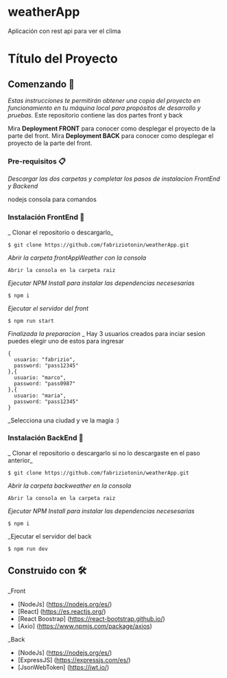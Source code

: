 # weatherApp
Aplicación con rest api para ver el clima
# Título del Proyecto

## Comenzando 🚀

_Estas instrucciones te permitirán obtener una copia del proyecto en funcionamiento en tu máquina local para propósitos de desarrollo y pruebas._ Este repositorio contiene las dos partes front y back

Mira **Deployment FRONT** para conocer como desplegar el proyecto de la parte del front.
Mira **Deployment BACK** para conocer como desplegar el proyecto de la parte del front.

### Pre-requisitos 📋

_Descargar las dos carpetas y completar los pasos de instalacion FrontEnd y Backend_


nodejs
consola para comandos


### Instalación FrontEnd 🔧

_ Clonar el repositorio o descargarlo_

```
$ git clone https://github.com/fabriziotonin/weatherApp.git
```

_Abrir la carpeta frontAppWeather con la consola_

```
Abrir la consola en la carpeta raiz
```
_Ejecutar NPM Install para instalar las dependencias necesesarias_

```
$ npm i
```
_Ejecutar el servidor del front_

```
$ npm run start
```

_Finalizada la preparacion_
_ Hay 3 usuarios creados para inciar sesion puedes elegir uno de estos para ingresar

```
{
  usuario: "fabrizio",
  password: "pass12345"
},{
  usuario: "marco",
  password: "pass0987"
},{
  usuario: "maria",
  password: "pass12345"
}
```
_Selecciona una ciudad y ve la magia :)

### Instalación BackEnd 🔧

_ Clonar el repositorio o descargarlo si no lo descargaste en el paso anterior_

```
$ git clone https://github.com/fabriziotonin/weatherApp.git
```

_Abrir la carpeta backweather en la consola_

```
Abrir la consola en la carpeta raiz
```
_Ejecutar NPM Install para instalar las dependencias necesesarias_

```
$ npm i
```
_Ejecutar el servidor del back

```
$ npm run dev
```

## Construido con 🛠️

_Front

* [NodeJs] (https://nodejs.org/es/)
* [React] (https://es.reactjs.org/)
* [React Boostrap] (https://react-bootstrap.github.io/)
* [Axio] (https://www.npmjs.com/package/axios)

_Back

* [NodeJs] (https://nodejs.org/es/)
* [ExpressJS] (https://expressjs.com/es/)
* [JsonWebToken] (https://jwt.io/)

